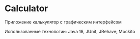 # Calculator

Приложение калькулятор с графическим интерфейсом

Использованные технологии: Java 18, JUnit, JBehave, Mockito

